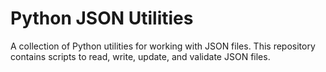 # Python JSON Utilities

A collection of Python utilities for working with JSON files. This repository contains scripts to read, write, update, and validate JSON files.
